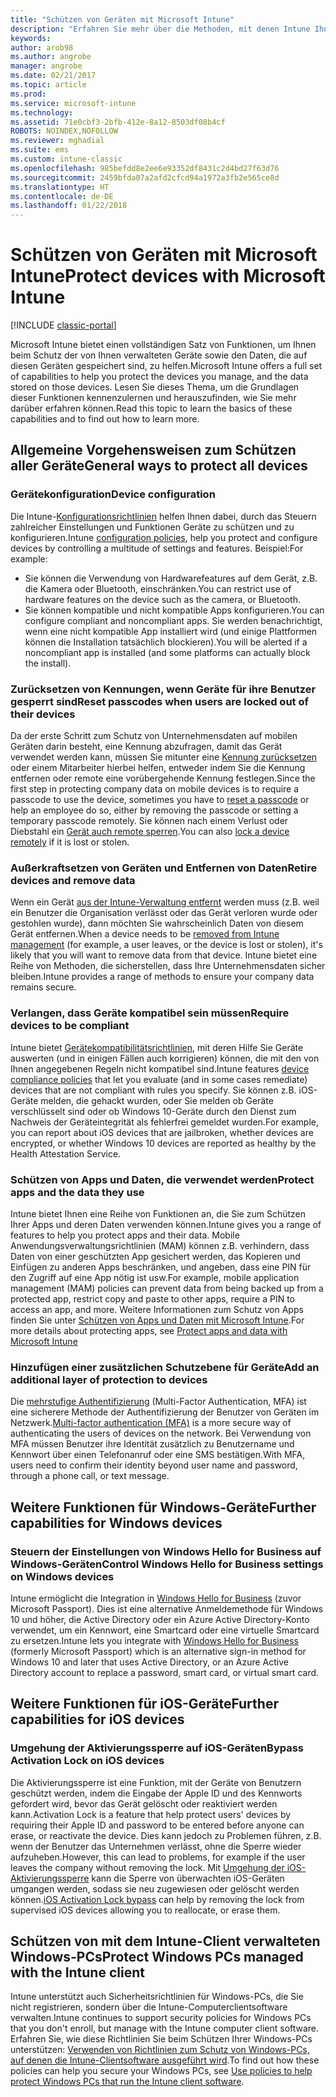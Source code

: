 ```yaml
---
title: "Schützen von Geräten mit Microsoft Intune"
description: "Erfahren Sie mehr über die Methoden, mit denen Intune Ihnen helfen kann, Ihre Geräte vor nicht autorisiertem Zugriff und anderen Bedrohungen zu schützen."
keywords: 
author: arob98
ms.author: angrobe
manager: angrobe
ms.date: 02/21/2017
ms.topic: article
ms.prod: 
ms.service: microsoft-intune
ms.technology: 
ms.assetid: 71e0cbf3-2bfb-412e-8a12-8503df08b4cf
ROBOTS: NOINDEX,NOFOLLOW
ms.reviewer: mghadial
ms.suite: ems
ms.custom: intune-classic
ms.openlocfilehash: 985befdd8e2ee6e93352df8431c2d4bd27f63d76
ms.sourcegitcommit: 2459bfda07a2afd2cfcd94a1972a3fb2e565ce8d
ms.translationtype: HT
ms.contentlocale: de-DE
ms.lasthandoff: 01/22/2018
---
```

# <a name="protect-devices-with-microsoft-intune"></a><span data-ttu-id="24f69-103">Schützen von Geräten mit Microsoft Intune</span><span class="sxs-lookup"><span data-stu-id="24f69-103">Protect devices with Microsoft Intune</span></span>

[!INCLUDE [classic-portal](../includes/classic-portal.md)]

<span data-ttu-id="24f69-104">Microsoft Intune bietet einen vollständigen Satz von Funktionen, um Ihnen beim Schutz der von Ihnen verwalteten Geräte sowie den Daten, die auf diesen Geräten gespeichert sind, zu helfen.</span><span class="sxs-lookup"><span data-stu-id="24f69-104">Microsoft Intune offers a full set of capabilities to help you protect the devices you manage, and the data stored on those devices.</span></span> <span data-ttu-id="24f69-105">Lesen Sie dieses Thema, um die Grundlagen dieser Funktionen kennenzulernen und herauszufinden, wie Sie mehr darüber erfahren können.</span><span class="sxs-lookup"><span data-stu-id="24f69-105">Read this topic to learn the basics of these capabilities and to find out how to learn more.</span></span>

## <a name="general-ways-to-protect-all-devices"></a><span data-ttu-id="24f69-106">Allgemeine Vorgehensweisen zum Schützen aller Geräte</span><span class="sxs-lookup"><span data-stu-id="24f69-106">General ways to protect all devices</span></span>

### <a name="device-configuration"></a><span data-ttu-id="24f69-107">Gerätekonfiguration</span><span class="sxs-lookup"><span data-stu-id="24f69-107">Device configuration</span></span>
<span data-ttu-id="24f69-108">Die Intune-[Konfigurationsrichtlinien](manage-settings-and-features-on-your-devices-with-microsoft-intune-policies.md) helfen Ihnen dabei, durch das Steuern zahlreicher Einstellungen und Funktionen Geräte zu schützen und zu konfigurieren.</span><span class="sxs-lookup"><span data-stu-id="24f69-108">Intune [configuration policies](manage-settings-and-features-on-your-devices-with-microsoft-intune-policies.md), help you protect and configure devices by controlling a multitude of settings and features.</span></span> <span data-ttu-id="24f69-109">Beispiel:</span><span class="sxs-lookup"><span data-stu-id="24f69-109">For example:</span></span>
- <span data-ttu-id="24f69-110">Sie können die Verwendung von Hardwarefeatures auf dem Gerät, z.B. die Kamera oder Bluetooth, einschränken.</span><span class="sxs-lookup"><span data-stu-id="24f69-110">You can restrict use of hardware features on the device such as the camera, or Bluetooth.</span></span>
- <span data-ttu-id="24f69-111">Sie können kompatible und nicht kompatible Apps konfigurieren.</span><span class="sxs-lookup"><span data-stu-id="24f69-111">You can configure compliant and noncompliant apps.</span></span> <span data-ttu-id="24f69-112">Sie werden benachrichtigt, wenn eine nicht kompatible App installiert wird (und einige Plattformen können die Installation tatsächlich blockieren).</span><span class="sxs-lookup"><span data-stu-id="24f69-112">You will be alerted if a noncompliant app is installed (and some platforms can actually block the install).</span></span>

### <a name="reset-passcodes-when-users-are-locked-out-of-their-devices"></a><span data-ttu-id="24f69-113">Zurücksetzen von Kennungen, wenn Geräte für ihre Benutzer gesperrt sind</span><span class="sxs-lookup"><span data-stu-id="24f69-113">Reset passcodes when users are locked out of their devices</span></span>
<span data-ttu-id="24f69-114">Da der erste Schritt zum Schutz von Unternehmensdaten auf mobilen Geräten darin besteht, eine Kennung abzufragen, damit das Gerät verwendet werden kann, müssen Sie mitunter eine [Kennung zurücksetzen](use-remote-lock-and-passcode-reset-in-microsoft-intune.md) oder einem Mitarbeiter hierbei helfen, entweder indem Sie die Kennung entfernen oder remote eine vorübergehende Kennung festlegen.</span><span class="sxs-lookup"><span data-stu-id="24f69-114">Since the first step in protecting company data on mobile devices is to require a passcode to use the device, sometimes you have to [reset a passcode](use-remote-lock-and-passcode-reset-in-microsoft-intune.md) or help an employee do so, either by removing the passcode or setting a temporary passcode remotely.</span></span> <span data-ttu-id="24f69-115">Sie können nach einem Verlust oder Diebstahl ein [Gerät auch remote sperren](use-remote-lock-and-passcode-reset-in-microsoft-intune.md).</span><span class="sxs-lookup"><span data-stu-id="24f69-115">You can also [lock a device remotely](use-remote-lock-and-passcode-reset-in-microsoft-intune.md) if it is lost or stolen.</span></span>

### <a name="retire-devices-and-remove-data"></a><span data-ttu-id="24f69-116">Außerkraftsetzen von Geräten und Entfernen von Daten</span><span class="sxs-lookup"><span data-stu-id="24f69-116">Retire devices and remove data</span></span>
<span data-ttu-id="24f69-117">Wenn ein Gerät [aus der Intune-Verwaltung entfernt](retire-devices-from-microsoft-intune-management.md) werden muss (z.B. weil ein Benutzer die Organisation verlässt oder das Gerät verloren wurde oder gestohlen wurde), dann möchten Sie wahrscheinlich Daten von diesem Gerät entfernen.</span><span class="sxs-lookup"><span data-stu-id="24f69-117">When a device needs to be [removed from Intune management](retire-devices-from-microsoft-intune-management.md) (for example, a user leaves, or the device is lost or stolen), it's likely that you will want to remove data from that device.</span></span> <span data-ttu-id="24f69-118">Intune bietet eine Reihe von Methoden, die sicherstellen, dass Ihre Unternehmensdaten sicher bleiben.</span><span class="sxs-lookup"><span data-stu-id="24f69-118">Intune provides a range of methods to ensure your company data remains secure.</span></span>

### <a name="require-devices-to-be-compliant"></a><span data-ttu-id="24f69-119">Verlangen, dass Geräte kompatibel sein müssen</span><span class="sxs-lookup"><span data-stu-id="24f69-119">Require devices to be compliant</span></span>
<span data-ttu-id="24f69-120">Intune bietet [Gerätekompatibilitätsrichtlinien](introduction-to-device-compliance-policies-in-microsoft-intune.md), mit deren Hilfe Sie Geräte auswerten (und in einigen Fällen auch korrigieren) können, die mit den von Ihnen angegebenen Regeln nicht kompatibel sind.</span><span class="sxs-lookup"><span data-stu-id="24f69-120">Intune features [device compliance policies](introduction-to-device-compliance-policies-in-microsoft-intune.md) that let you evaluate (and in some cases remediate) devices that are not compliant with rules you specify.</span></span> <span data-ttu-id="24f69-121">Sie können z.B. iOS-Geräte melden, die gehackt wurden, oder Sie melden ob Geräte verschlüsselt sind oder ob Windows 10-Geräte durch den Dienst zum Nachweis der Geräteintegrität als fehlerfrei gemeldet wurden.</span><span class="sxs-lookup"><span data-stu-id="24f69-121">For example, you can report about iOS devices that are jailbroken, whether devices are encrypted, or whether Windows 10 devices are reported as healthy by the Health Attestation Service.</span></span>

### <a name="protect-apps-and-the-data-they-use"></a><span data-ttu-id="24f69-122">Schützen von Apps und Daten, die verwendet werden</span><span class="sxs-lookup"><span data-stu-id="24f69-122">Protect apps and the data they use</span></span>
<span data-ttu-id="24f69-123">Intune bietet Ihnen eine Reihe von Funktionen an, die Sie zum Schützen Ihrer Apps und deren Daten verwenden können.</span><span class="sxs-lookup"><span data-stu-id="24f69-123">Intune gives you a range of features to help you protect apps and their data.</span></span> <span data-ttu-id="24f69-124">Mobile Anwendungsverwaltungsrichtlinien (MAM) können z.B. verhindern, dass Daten von einer geschützten App gesichert werden, das Kopieren und Einfügen zu anderen Apps beschränken, und angeben, dass eine PIN für den Zugriff auf eine App nötig ist usw.</span><span class="sxs-lookup"><span data-stu-id="24f69-124">For example, mobile application management (MAM) policies can prevent data from being backed up from a protected app, restrict copy and paste to other apps, require a PIN to access an app, and more.</span></span> <span data-ttu-id="24f69-125">Weitere Informationen zum Schutz von Apps finden Sie unter [Schützen von Apps und Daten mit Microsoft Intune](protect-apps-and-data-with-microsoft-intune.md).</span><span class="sxs-lookup"><span data-stu-id="24f69-125">For more details about protecting apps, see [Protect apps and data with Microsoft Intune](protect-apps-and-data-with-microsoft-intune.md)</span></span>

### <a name="add-an-additional-layer-of-protection-to-devices"></a><span data-ttu-id="24f69-126">Hinzufügen einer zusätzlichen Schutzebene für Geräte</span><span class="sxs-lookup"><span data-stu-id="24f69-126">Add an additional layer of protection to devices</span></span>
<span data-ttu-id="24f69-127">Die [mehrstufige Authentifizierung](multi-factor-authentication-azure-active-directory.md) (Multi-Factor Authentication, MFA) ist eine sicherere Methode der Authentifizierung der Benutzer von Geräten im Netzwerk.</span><span class="sxs-lookup"><span data-stu-id="24f69-127">[Multi-factor authentication (MFA)](multi-factor-authentication-azure-active-directory.md) is a more secure way of authenticating the users of devices on the network.</span></span>  <span data-ttu-id="24f69-128">Bei Verwendung von MFA müssen Benutzer ihre Identität zusätzlich zu Benutzername und Kennwort über einen Telefonanruf oder eine SMS bestätigen.</span><span class="sxs-lookup"><span data-stu-id="24f69-128">With MFA, users need to confirm their identity beyond user name and password, through a phone call, or text message.</span></span>

## <a name="further-capabilities-for-windows-devices"></a><span data-ttu-id="24f69-129">Weitere Funktionen für Windows-Geräte</span><span class="sxs-lookup"><span data-stu-id="24f69-129">Further capabilities for Windows devices</span></span>

### <a name="control-windows-hello-for-business-settings-on-windows-devices"></a><span data-ttu-id="24f69-130">Steuern der Einstellungen von Windows Hello for Business auf Windows-Geräten</span><span class="sxs-lookup"><span data-stu-id="24f69-130">Control Windows Hello for Business settings on Windows devices</span></span>
<span data-ttu-id="24f69-131">Intune ermöglicht die Integration in [Windows Hello for Business](control-microsoft-passport-settings-on-devices-with-microsoft-intune.md) (zuvor Microsoft Passport). Dies ist eine alternative Anmeldemethode für Windows 10 und höher, die Active Directory oder ein Azure Active Directory-Konto verwendet, um ein Kennwort, eine Smartcard oder eine virtuelle Smartcard zu ersetzen.</span><span class="sxs-lookup"><span data-stu-id="24f69-131">Intune lets you integrate with [Windows Hello for Business](control-microsoft-passport-settings-on-devices-with-microsoft-intune.md) (formerly Microsoft Passport) which is an alternative sign-in method for Windows 10 and later that uses Active Directory, or an Azure Active Directory account to replace a password, smart card, or virtual smart card.</span></span>

## <a name="further-capabilities-for-ios-devices"></a><span data-ttu-id="24f69-132">Weitere Funktionen für iOS-Geräte</span><span class="sxs-lookup"><span data-stu-id="24f69-132">Further capabilities for iOS devices</span></span>

### <a name="bypass-activation-lock-on-ios-devices"></a><span data-ttu-id="24f69-133">Umgehung der Aktivierungssperre auf iOS-Geräten</span><span class="sxs-lookup"><span data-stu-id="24f69-133">Bypass Activation Lock on iOS devices</span></span>
<span data-ttu-id="24f69-134">Die Aktivierungssperre ist eine Funktion, mit der Geräte von Benutzern geschützt werden, indem die Eingabe der Apple ID und des Kennworts gefordert wird, bevor das Gerät gelöscht oder reaktiviert werden kann.</span><span class="sxs-lookup"><span data-stu-id="24f69-134">Activation Lock is a feature that help protect users' devices by requiring their Apple ID and password to be entered before anyone can erase, or reactivate the device.</span></span> <span data-ttu-id="24f69-135">Dies kann jedoch zu Problemen führen, z.B. wenn der Benutzer das Unternehmen verlässt, ohne die Sperre wieder aufzuheben.</span><span class="sxs-lookup"><span data-stu-id="24f69-135">However, this can lead to problems, for example if the user leaves the company without removing the lock.</span></span> <span data-ttu-id="24f69-136">Mit [Umgehung der iOS-Aktivierungssperre](help-protect-ios-devices-with-activation-lock-bypass-for-microsoft-intune.md) kann die Sperre von überwachten iOS-Geräten umgangen werden, sodass sie neu zugewiesen oder gelöscht werden können.</span><span class="sxs-lookup"><span data-stu-id="24f69-136">[iOS Activation Lock bypass](help-protect-ios-devices-with-activation-lock-bypass-for-microsoft-intune.md) can help by removing the lock from supervised iOS devices allowing you to reallocate, or erase them.</span></span>



## <a name="protect-windows-pcs-managed-with-the-intune-client"></a><span data-ttu-id="24f69-137">Schützen von mit dem Intune-Client verwalteten Windows-PCs</span><span class="sxs-lookup"><span data-stu-id="24f69-137">Protect Windows PCs managed with the Intune client</span></span>
<span data-ttu-id="24f69-138">Intune unterstützt auch Sicherheitsrichtlinien für Windows-PCs, die Sie nicht registrieren, sondern über die Intune-Computerclientsoftware verwalten.</span><span class="sxs-lookup"><span data-stu-id="24f69-138">Intune continues to support security policies for Windows PCs that you don't enroll, but manage with the Intune computer client software.</span></span> <span data-ttu-id="24f69-139">Erfahren Sie, wie diese Richtlinien Sie beim Schützen Ihrer Windows-PCs unterstützen: [Verwenden von Richtlinien zum Schutz von Windows-PCs, auf denen die Intune-Clientsoftware ausgeführt wird](policies-to-protect-windows-pcs-in-microsoft-intune.md).</span><span class="sxs-lookup"><span data-stu-id="24f69-139">To find out how these policies can help you secure your Windows PCs, see [Use policies to help protect Windows PCs that run the Intune client software](policies-to-protect-windows-pcs-in-microsoft-intune.md).</span></span>
